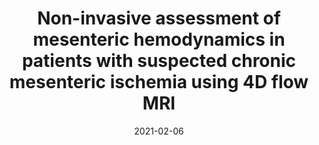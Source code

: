---
title: "Non-invasive assessment of mesenteric hemodynamics in patients with suspected chronic mesenteric ischemia using 4D flow MRI"
collection: publications
permalink: /publication/2021-02-06-cmi
date: 2021-02-06
venue: 'Abdominal Radiology'
paperurl: 'http://academicpages.github.io/files/mesenteric_ischemia.pdf'
link: https://pubmed.ncbi.nlm.nih.gov/33547918/
code: 
github: 
citation: '<b>Roberts, G. S.</b>, Francois, C. J., Starekova, J., Roldan-Alzate, A., and Wieben, O. (2022). &quot;Non-invasive assessment of mesenteric hemodynamics in patients with suspected chronic mesenteric ischemia using 4D flow MRI&quot;. <i>Abdom Radiol</i>, 47(5), 1684-1698. doi:10.1007/s00261-020-02900-00'
---